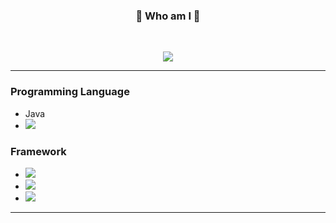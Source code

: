<h3 align='center'>🌱 Who am I 🌱</h3>
<br/>
<p align='center'>
<a href="https://www.linkedin.com/in/su-yeon-koo-7222292b4/" target="_blank"><img src="https://img.shields.io/badge/LinkedIn-0A66C2?style=for-the-badge&logo=LinkedIn&logoColor=FFFF"/></a>
</p>


- - -
### Programming Language
- Java</br>
- <a href="" target="_blank"><img src="https://img.shields.io/badge/Python-3776AB?style=for-the-badge&logo=Python&logoColor=FFFF"/></a>


### Framework
- <a href="" target="_blank"><img src="https://img.shields.io/badge/Spring Boot-6DB33F?style=for-the-badge&logo=Spring Boot&logoColor=FFFF"/></a>
- <a href="" target="_blank"><img src="https://img.shields.io/badge/Django-092E20?style=for-the-badge&logo=Django&logoColor=FFFF"/></a>
- <a href="" target="_blank"><img src="https://img.shields.io/badge/React-61DAFB?style=for-the-badge&logo=React&logoColor=FFFF"/></a>

- - -
